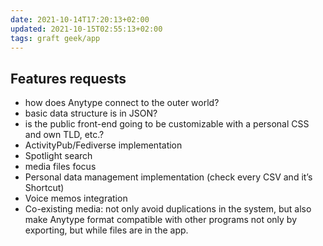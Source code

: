 ```yaml
---
date: 2021-10-14T17:20:13+02:00
updated: 2021-10-15T02:55:13+02:00
tags: graft geek/app
---
```

## Features requests
- how does Anytype connect to the outer world?
- basic data structure is in JSON?
- is the public front-end going to be customizable with a personal CSS and own TLD, etc.?
- ActivityPub/Fediverse implementation
- Spotlight search
- media files focus
- Personal data management implementation (check every CSV and it’s Shortcut)
- Voice memos integration
- Co-existing media: not only avoid duplications in the system, but also make Anytype format compatible with other programs not only by exporting, but while files are in the app.